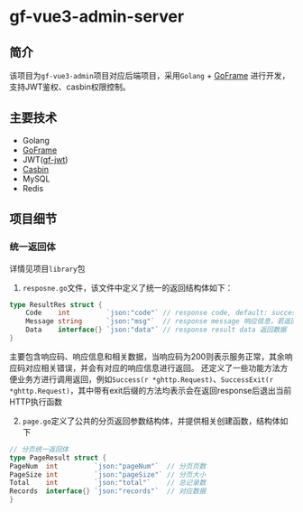 # gf-vue3-admin-server

## 简介
该项目为`gf-vue3-admin`项目对应后端项目，采用`Golang` + [GoFrame](https://github.com/gogf/gf) 进行开发，支持JWT鉴权、casbin权限控制。

## 主要技术
- Golang
- [GoFrame](https://github.com/gogf/gf)
- JWT([gf-jwt](https://github.com/gogf/gf-jwt))
- [Casbin](https://github.com/casbin/casbin)
- MySQL
- Redis

## 项目细节
### 统一返回体
详情见项目`library`包
1. `resposne.go`文件，该文件中定义了统一的返回结构体如下：
```go
type ResultRes struct {
	Code    int         `json:"code"` // response code, default: success-200 error-500 响应码
	Message string      `json:"msg"`  // response message 响应信息，若返回的是错误码，则此处对应相关错误信息
	Data    interface{} `json:"data"` // response result data 返回数据
}
```
主要包含响应码、响应信息和相关数据，当响应码为200则表示服务正常，其余响应码对应相关错误，并会有对应的响应信息进行返回。
还定义了一些功能方法方便业务方进行调用返回，例如`Success(r *ghttp.Request)`、`SuccessExit(r *ghttp.Request)`，其中带有exit后缀的方法均表示会在返回response后退出当前HTTP执行函数

2. `page.go`定义了公共的分页返回参数结构体，并提供相关创建函数，结构体如下
```go
// 分页统一返回体
type PageResult struct {
PageNum  int         `json:"pageNum"`  // 分页页数
PageSize int         `json:"pageSize"` // 分页大小
Total    int         `json:"total"`    // 总记录数
Records  interface{} `json:"records"`  // 对应数据
}
```
